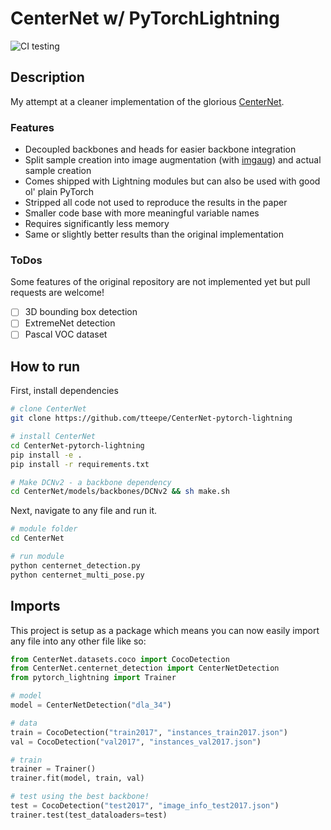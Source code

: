 # CenterNet w/ PyTorchLightning 

![CI testing](https://github.com/tteepe/CenterNet-pytorch-lightning/workflows/CI%20testing/badge.svg?branch=main&event=push)

 
## Description
My attempt at a cleaner implementation of the glorious [CenterNet](https://github.com/xingyizhou/CenterNet).

### Features
- Decoupled backbones and heads for easier backbone integration
- Split sample creation into image augmentation (with [imgaug](https://github.com/aleju/imgaug)) and actual sample creation
- Comes shipped with Lightning modules but can also be used with good ol' plain PyTorch
- Stripped all code not used to reproduce the results in the paper
- Smaller code base with more meaningful variable names
- Requires significantly less memory
- Same or slightly better results than the original implementation


### ToDos
Some features of the original repository are not implemented yet but pull requests are welcome!
- [ ] 3D bounding box detection
- [ ] ExtremeNet detection
- [ ] Pascal VOC dataset

## How to run   
First, install dependencies   
```bash
# clone CenterNet
git clone https://github.com/tteepe/CenterNet-pytorch-lightning

# install CenterNet
cd CenterNet-pytorch-lightning
pip install -e .   
pip install -r requirements.txt

# Make DCNv2 - a backbone dependency
cd CenterNet/models/backbones/DCNv2 && sh make.sh
 ```   
 Next, navigate to any file and run it.   
 ```bash
# module folder
cd CenterNet

# run module
python centernet_detection.py    
python centernet_multi_pose.py    
```

## Imports
This project is setup as a package which means you can now easily import any file into any other file like so:

```python
from CenterNet.datasets.coco import CocoDetection
from CenterNet.centernet_detection import CenterNetDetection
from pytorch_lightning import Trainer

# model
model = CenterNetDetection("dla_34")

# data
train = CocoDetection("train2017", "instances_train2017.json")
val = CocoDetection("val2017", "instances_val2017.json")

# train
trainer = Trainer()
trainer.fit(model, train, val)

# test using the best backbone!
test = CocoDetection("test2017", "image_info_test2017.json")
trainer.test(test_dataloaders=test)
```
